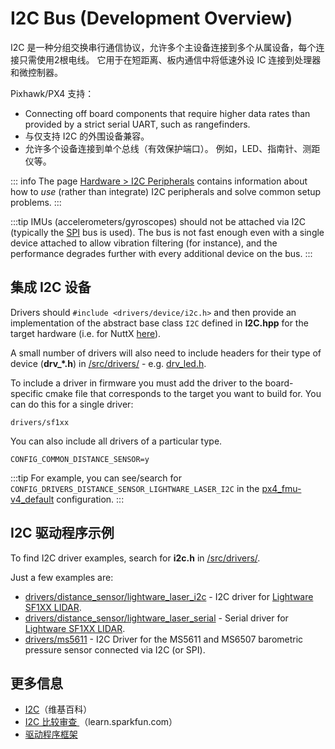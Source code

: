 # I2C Bus (Development Overview)

I2C 是一种分组交换串行通信协议，允许多个主设备连接到多个从属设备，每个连接只需使用2根电线。 它用于在短距离、板内通信中将低速外设 IC 连接到处理器和微控制器。

Pixhawk/PX4 支持：
* Connecting off board components that require higher data rates than provided by a strict serial UART, such as rangefinders.
* 与仅支持 I2C 的外围设备兼容。
* 允许多个设备连接到单个总线（有效保护端口）。 例如，LED、指南针、测距仪等。

::: info The page [Hardware > I2C Peripherals](../sensor_bus/i2c_general.md) contains information about how to _use_ (rather than integrate) I2C peripherals and solve common setup problems.
:::

:::tip IMUs (accelerometers/gyroscopes) should not be attached via I2C (typically the [SPI](https://en.wikipedia.org/wiki/Serial_Peripheral_Interface_Bus) bus is used). The bus is not fast enough even with a single device attached to allow vibration filtering (for instance), and the performance degrades further with every additional device on the bus.
:::

## 集成 I2C 设备

Drivers should `#include <drivers/device/i2c.h>` and then provide an implementation of the abstract base class `I2C` defined in **I2C.hpp** for the target hardware (i.e. for NuttX [here](https://github.com/PX4/PX4-Autopilot/blob/release/1.15/src/lib/drivers/device/nuttx/I2C.hpp)).

A small number of drivers will also need to include headers for their type of device (**drv_*.h**) in [/src/drivers/](https://github.com/PX4/PX4-Autopilot/tree/main/src/drivers) - e.g. [drv_led.h](https://github.com/PX4/PX4-Autopilot/blob/release/1.15/src/drivers/drv_led.h).

To include a driver in firmware you must add the driver to the board-specific cmake file that corresponds to the target you want to build for. You can do this for a single driver:
```
drivers/sf1xx
```

You can also include all drivers of a particular type.
```
CONFIG_COMMON_DISTANCE_SENSOR=y
```

:::tip
For example, you can see/search for `CONFIG_DRIVERS_DISTANCE_SENSOR_LIGHTWARE_LASER_I2C` in the [px4_fmu-v4_default](https://github.com/PX4/PX4-Autopilot/blob/release/1.15/boards/px4/fmu-v4/default.px4board) configuration.
:::

## I2C 驱动程序示例

To find I2C driver examples, search for **i2c.h** in [/src/drivers/](https://github.com/PX4/PX4-Autopilot/tree/main/src/drivers).

Just a few examples are:
* [drivers/distance_sensor/lightware_laser_i2c](https://github.com/PX4/PX4-Autopilot/tree/main/src/drivers/distance_sensor/lightware_laser_i2c) - I2C driver for [Lightware SF1XX LIDAR](../sensor/sfxx_lidar.md).
* [drivers/distance_sensor/lightware_laser_serial](https://github.com/PX4/PX4-Autopilot/tree/main/src/drivers/distance_sensor/lightware_laser_serial) - Serial driver for [Lightware SF1XX LIDAR](../sensor/sfxx_lidar.md).
* [drivers/ms5611](https://github.com/PX4/PX4-Autopilot/tree/main/src/drivers/barometer/ms5611) - I2C Driver for the MS5611 and MS6507 barometric pressure sensor connected via I2C (or SPI).

## 更多信息

* [I2C](https://en.wikipedia.org/wiki/I%C2%B2C)（维基百科）
* [I2C 比较审查 ](https://learn.sparkfun.com/tutorials/i2c)（learn.sparkfun.com）
* [驱动程序框架](../middleware/drivers.md)
